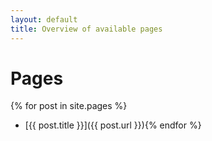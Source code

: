 ```yaml
---
layout: default
title: Overview of available pages
---
```


# Pages
{% for post in site.pages %}
* [{{ post.title }}]({{ post.url }}){% endfor %}
